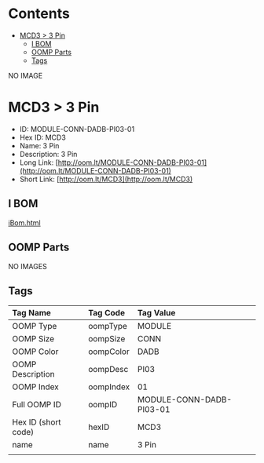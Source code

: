 



Contents
========

* [MCD3 > 3 Pin](#mcd3--3-pin)
	* [I BOM](#i-bom)
	* [OOMP Parts](#oomp-parts)
	* [Tags](#tags)
  
NO IMAGE  
# MCD3 > 3 Pin

- ID: MODULE-CONN-DADB-PI03-01
- Hex ID: MCD3
- Name: 3 Pin
- Description: 3 Pin
- Long Link: [http://oom.lt/MODULE-CONN-DADB-PI03-01](http://oom.lt/MODULE-CONN-DADB-PI03-01)
- Short Link: [http://oom.lt/MCD3](http://oom.lt/MCD3)

## I BOM
  
[iBom.html](https://htmlpreview.github.io/?https://github.com/oomlout/oomlout_OOMP_projects_V2/blob/main/MODULE/CONN/DADB/PI03/01/ibom.html)
## OOMP Parts
  
NO IMAGES  
## Tags
  

|Tag Name|Tag Code|Tag Value|
| :--- | :--- | :--- |
|OOMP Type|oompType|MODULE|
|OOMP Size|oompSize|CONN|
|OOMP Color|oompColor|DADB|
|OOMP Description|oompDesc|PI03|
|OOMP Index|oompIndex|01|
|Full OOMP ID|oompID|MODULE-CONN-DADB-PI03-01|
|Hex ID (short code)|hexID|MCD3|
|name|name|3 Pin|
||||
